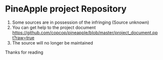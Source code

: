# PineApple project Repository
1. Some sources are in possession of the infringing (Source unknown)
2. You can get help to the project document https://github.com/copcop/pineapple/blob/master/project_document.ppt?raw=true
3. The source will no longer be maintained

Thanks for reading
